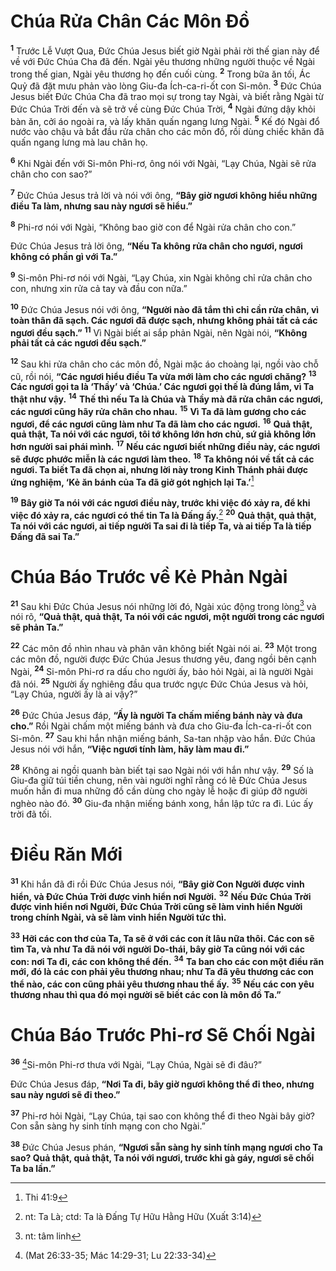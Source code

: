 # Chúa Rửa Chân Các Môn Đồ

<sup><b>1</b></sup> Trước Lễ Vượt Qua, Đức Chúa Jesus biết giờ Ngài phải rời thế gian này để về với Đức Chúa Cha đã đến. Ngài yêu thương những người thuộc về Ngài trong thế gian, Ngài yêu thương họ đến cuối cùng. <sup><b>2</b></sup> Trong bữa ăn tối, Ác Quỷ đã đặt mưu phản vào lòng Giu-đa Ích-ca-ri-ốt con Si-môn. <sup><b>3</b></sup> Đức Chúa Jesus biết Đức Chúa Cha đã trao mọi sự trong tay Ngài, và biết rằng Ngài từ Đức Chúa Trời đến và sẽ trở về cùng Đức Chúa Trời, <sup><b>4</b></sup> Ngài đứng dậy khỏi bàn ăn, cởi áo ngoài ra, và lấy khăn quấn ngang lưng Ngài. <sup><b>5</b></sup> Kế đó Ngài đổ nước vào chậu và bắt đầu rửa chân cho các môn đồ, rồi dùng chiếc khăn đã quấn ngang lưng mà lau chân họ.

<sup><b>6</b></sup> Khi Ngài đến với Si-môn Phi-rơ, ông nói với Ngài, “Lạy Chúa, Ngài sẽ rửa chân cho con sao?”

<sup><b>7</b></sup> Đức Chúa Jesus trả lời và nói với ông, **“Bây giờ ngươi không hiểu những điều Ta làm, nhưng sau này ngươi sẽ hiểu.”**

<sup><b>8</b></sup> Phi-rơ nói với Ngài, “Không bao giờ con để Ngài rửa chân cho con.”

Đức Chúa Jesus trả lời ông, **“Nếu Ta không rửa chân cho ngươi, ngươi không có phần gì với Ta.”**

<sup><b>9</b></sup> Si-môn Phi-rơ nói với Ngài, “Lạy Chúa, xin Ngài không chỉ rửa chân cho con, nhưng xin rửa cả tay và đầu con nữa.”

<sup><b>10</b></sup> Đức Chúa Jesus nói với ông, **“Người nào đã tắm thì chỉ cần rửa chân, vì toàn thân đã sạch. Các ngươi đã được sạch, nhưng không phải tất cả các ngươi đều sạch.”** <sup><b>11</b></sup> Vì Ngài biết ai sắp phản Ngài, nên Ngài nói, **“Không phải tất cả các ngươi đều sạch.”**

<sup><b>12</b></sup> Sau khi rửa chân cho các môn đồ, Ngài mặc áo choàng lại, ngồi vào chỗ cũ, rồi nói, **“Các ngươi hiểu điều Ta vừa mới làm cho các ngươi chăng?** <sup><b>13</b></sup> **Các ngươi gọi ta là ‘Thầy’ và ‘Chúa.’ Các ngươi gọi thế là đúng lắm, vì Ta thật như vậy.** <sup><b>14</b></sup> **Thế thì nếu Ta là Chúa và Thầy mà đã rửa chân các ngươi, các ngươi cũng hãy rửa chân cho nhau.** <sup><b>15</b></sup> **Vì Ta đã làm gương cho các ngươi, để các ngươi cũng làm như Ta đã làm cho các ngươi.** <sup><b>16</b></sup> **Quả thật, quả thật, Ta nói với các ngươi, tôi tớ không lớn hơn chủ, sứ giả không lớn hơn người sai phái mình.** <sup><b>17</b></sup> **Nếu các ngươi biết những điều này, các ngươi sẽ được phước miễn là các ngươi làm theo.** <sup><b>18</b></sup> **Ta không nói về tất cả các ngươi. Ta biết Ta đã chọn ai, nhưng lời này trong Kinh Thánh phải được ứng nghiệm, ‘Kẻ ăn bánh của Ta đã giở gót nghịch lại Ta.’**[^1-7693fa5f-2762-4fb4-82f9-8a21e6f9cdda]

<sup><b>19</b></sup> **Bây giờ Ta nói với các ngươi điều này, trước khi việc đó xảy ra, để khi việc đó xảy ra, các ngươi có thể tin Ta là Đấng ấy.**[^2-7693fa5f-2762-4fb4-82f9-8a21e6f9cdda] <sup><b>20</b></sup> **Quả thật, quả thật, Ta nói với các ngươi, ai tiếp người Ta sai đi là tiếp Ta, và ai tiếp Ta là tiếp Đấng đã sai Ta.”**

# Chúa Báo Trước về Kẻ Phản Ngài

<sup><b>21</b></sup> Sau khi Đức Chúa Jesus nói những lời đó, Ngài xúc động trong lòng[^3-7693fa5f-2762-4fb4-82f9-8a21e6f9cdda] và nói rõ, **“Quả thật, quả thật, Ta nói với các ngươi, một người trong các ngươi sẽ phản Ta.”**

<sup><b>22</b></sup> Các môn đồ nhìn nhau và phân vân không biết Ngài nói ai. <sup><b>23</b></sup> Một trong các môn đồ, người được Đức Chúa Jesus thương yêu, đang ngồi bên cạnh Ngài, <sup><b>24</b></sup> Si-môn Phi-rơ ra dấu cho người ấy, bảo hỏi Ngài, ai là người Ngài đã nói. <sup><b>25</b></sup> Người ấy nghiêng đầu qua trước ngực Đức Chúa Jesus và hỏi, “Lạy Chúa, người ấy là ai vậy?”

<sup><b>26</b></sup> Đức Chúa Jesus đáp, **“Ấy là người Ta chấm miếng bánh này và đưa cho.”** Rồi Ngài chấm một miếng bánh và đưa cho Giu-đa Ích-ca-ri-ốt con Si-môn. <sup><b>27</b></sup> Sau khi hắn nhận miếng bánh, Sa-tan nhập vào hắn. Đức Chúa Jesus nói với hắn, **“Việc ngươi tính làm, hãy làm mau đi.”**

<sup><b>28</b></sup> Không ai ngồi quanh bàn biết tại sao Ngài nói với hắn như vậy. <sup><b>29</b></sup> Số là Giu-đa giữ túi tiền chung, nên vài người nghĩ rằng có lẽ Đức Chúa Jesus muốn hắn đi mua những đồ cần dùng cho ngày lễ hoặc đi giúp đỡ người nghèo nào đó. <sup><b>30</b></sup> Giu-đa nhận miếng bánh xong, hắn lập tức ra đi. Lúc ấy trời đã tối.

# Điều Răn Mới

<sup><b>31</b></sup> Khi hắn đã đi rồi Đức Chúa Jesus nói, **“Bây giờ Con Người được vinh hiển, và Đức Chúa Trời được vinh hiển nơi Người.** <sup><b>32</b></sup> **Nếu Đức Chúa Trời được vinh hiển nơi Người, Đức Chúa Trời cũng sẽ làm vinh hiển Người trong chính Ngài, và sẽ làm vinh hiển Người tức thì.**

<sup><b>33</b></sup> **Hỡi các con thơ của Ta, Ta sẽ ở với các con ít lâu nữa thôi. Các con sẽ tìm Ta, và như Ta đã nói với người Do-thái, bây giờ Ta cũng nói với các con: nơi Ta đi, các con không thể đến.** <sup><b>34</b></sup> **Ta ban cho các con một điều răn mới, đó là các con phải yêu thương nhau; như Ta đã yêu thương các con thể nào, các con cũng phải yêu thương nhau thể ấy.** <sup><b>35</b></sup> **Nếu các con yêu thương nhau thì qua đó mọi người sẽ biết các con là môn đồ Ta.”**

# Chúa Báo Trước Phi-rơ Sẽ Chối Ngài

<sup><b>36</b></sup> [^1@-7693fa5f-2762-4fb4-82f9-8a21e6f9cdda]Si-môn Phi-rơ thưa với Ngài, “Lạy Chúa, Ngài sẽ đi đâu?”

Đức Chúa Jesus đáp, **“Nơi Ta đi, bây giờ ngươi không thể đi theo, nhưng sau này ngươi sẽ đi theo.”**

<sup><b>37</b></sup> Phi-rơ hỏi Ngài, “Lạy Chúa, tại sao con không thể đi theo Ngài bây giờ? Con sẵn sàng hy sinh tính mạng con cho Ngài.”

<sup><b>38</b></sup> Đức Chúa Jesus phán, **“Ngươi sẵn sàng hy sinh tính mạng ngươi cho Ta sao? Quả thật, quả thật, Ta nói với ngươi, trước khi gà gáy, ngươi sẽ chối Ta ba lần.”**

[^1-7693fa5f-2762-4fb4-82f9-8a21e6f9cdda]: Thi 41:9

[^2-7693fa5f-2762-4fb4-82f9-8a21e6f9cdda]: nt: Ta Là; ctd: Ta là Đấng Tự Hữu Hằng Hữu (Xuất 3:14)

[^3-7693fa5f-2762-4fb4-82f9-8a21e6f9cdda]: nt: tâm linh

[^1@-7693fa5f-2762-4fb4-82f9-8a21e6f9cdda]: (Mat 26:33-35; Mác 14:29-31; Lu 22:33-34)
